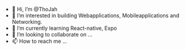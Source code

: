 - 👋 Hi, I’m @ThoJah
- 👀 I’m interested in building Webapplications, Mobileapplications and Networking.
- 🌱 I’m currently learning React-native, Expo
- 💞️ I’m looking to collaborate on ...
- 📫 How to reach me ...

<!---
ThoJah/ThoJah is a ✨ special ✨ repository because its `README.md` (this file) appears on your GitHub profile.
You can click the Preview link to take a look at your changes.
--->
